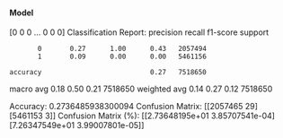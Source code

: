#### Model
[0 0 0 ... 0 0 0]
Classification Report:
              precision    recall  f1-score   support

           0       0.27      1.00      0.43   2057494
           1       0.09      0.00      0.00   5461156

    accuracy                           0.27   7518650
   macro avg       0.18      0.50      0.21   7518650
weighted avg       0.14      0.27      0.12   7518650

Accuracy: 0.2736485938300094
Confusion Matrix:
[[2057465      29]
 [5461153       3]]
Confusion Matrix (%):
[[2.73648195e+01 3.85707541e-04]
 [7.26347549e+01 3.99007801e-05]]
